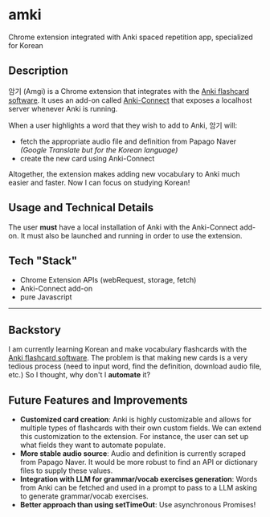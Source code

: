 # amki
Chrome extension integrated with Anki spaced repetition app, specialized for Korean

## Description

암기 (Amgi) is a Chrome extension that integrates with the [Anki flashcard software](https://apps.ankiweb.net/). It uses an add-on called [Anki-Connect](https://git.sr.ht/~foosoft/anki-connect#note-actions) that exposes a localhost server whenever Anki is running.

When a user highlights a word that they wish to add to Anki, 암기 will:
- fetch the appropriate audio file and definition from Papago Naver *(Google Translate but for the Korean language)*
- create the new card using Anki-Connect

Altogether, the extension makes adding new vocabulary to Anki much easier and faster. Now I can focus on studying Korean!

## Usage and Technical Details

The user **must** have a local installation of Anki with the Anki-Connect add-on. It must also be launched and running in order to use the extension.

## Tech "Stack"
- Chrome Extension APIs (webRequest, storage, fetch)
- Anki-Connect add-on
- pure Javascript

---

## Backstory

I am currently learning Korean and make vocabulary flashcards with the [Anki flashcard software](https://apps.ankiweb.net/). The problem is that making new cards is a very tedious process (need to input word, find the definition, download audio file, etc.) So I thought, why don't I **automate** it?

## Future Features and Improvements

- **Customized card creation**: Anki is highly customizable and allows for multiple types of flashcards with their own custom fields. We can extend this customization to the extension. For instance, the user can set up what fields they want to automate populate.
- **More stable audio source**: Audio and definition is currently scraped from Papago Naver. It would be more robust to find an API or dictionary files to supply these values.
- **Integration with LLM for grammar/vocab exercises generation**: Words from Anki can be fetched and used in a prompt to pass to a LLM asking to generate grammar/vocab exercises.
- **Better approach than using setTimeOut**: Use asynchronous Promises!
